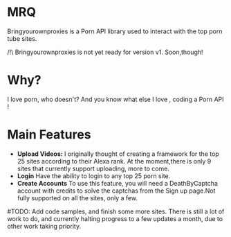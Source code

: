 # MRQ

Bringyourownproxies is a Porn API library used to interact with the top porn tube sites.

/!\ Bringyourownproxies is not yet ready for version v1. Soon,though!

# Why?

I love porn, who doesn't? And you know what else I love , coding a Porn API !
# Main Features

 * **Upload Videos:** I originally thought of creating a framework for the top 25 sites according to their Alexa rank. At the moment,there is only 9 sites that currently support uploading, more to come.
 * **Login** Have the ability to login to any top 25 porn site.
 * **Create Accounts** To use this feature, you will need a DeathByCaptcha account with credits to solve the
                        captchas from the Sign up page.Not fully supported on all the sites, only a few.

#TODO: Add code samples, and finish some more sites. There is still a lot of work to do, and currently halting progress to a few updates a month, due to other work taking priority.
